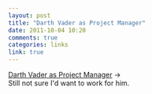 ```yaml
---
layout: post
title: "Darth Vader as Project Manager"
date: 2011-10-04 10:20
comments: true
categories: links
link: true
---
```

[Darth Vader as Project Manager](http://www.fnxstudios.com/blogs/post/2011/09/28/Top-10-Reasons-Why-Darth-Vader-was-an-Amazing-Project-Manager.aspx "Top 10 Reasons Why Darth Vader was an Amazing Project Manager") &rarr;  
Still not sure I'd want to work for him.
